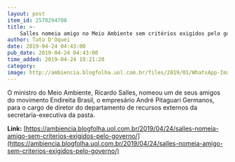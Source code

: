 ```yaml
---
layout: post
item_id: 2570294708
title: >-
    Salles nomeia amigo no Meio Ambiente sem critérios exigidos pelo governo
author: Tatu D'Oquei
date: 2019-04-24 04:43:00
pub_date: 2019-04-24 04:43:00
time_added: 2019-04-24 19:21:20
category: 
image: http://ambiencia.blogfolha.uol.com.br/files/2019/01/WhatsApp-Image-2019-01-15-at-19.57.55.jpeg
---
```


O ministro do Meio Ambiente, Ricardo Salles, nomeou um de seus amigos do movimento Endireita Brasil, o empresário André Pitaguari Germanos, para o cargo de diretor do departamento de recursos externos da secretaria-executiva da pasta.

**Link:** [https://ambiencia.blogfolha.uol.com.br/2019/04/24/salles-nomeia-amigo-sem-criterios-exigidos-pelo-governo/](https://ambiencia.blogfolha.uol.com.br/2019/04/24/salles-nomeia-amigo-sem-criterios-exigidos-pelo-governo/)

